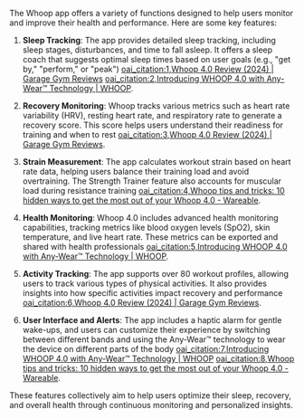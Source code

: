 The Whoop app offers a variety of functions designed to help users monitor and improve their health and performance. Here are some key features: 

1. **Sleep Tracking**: The app provides detailed sleep tracking, including sleep stages, disturbances, and time to fall asleep. It offers a sleep coach that suggests optimal sleep times based on user goals (e.g., "get by," "perform," or "peak") [oai_citation:1,Whoop 4.0 Review (2024) | Garage Gym Reviews](https://www.garagegymreviews.com/whoop-4-review) [oai_citation:2,Introducing WHOOP 4.0 with Any-Wear™ Technology | WHOOP](https://www.whoop.com/us/en/press-center/introducing-4-0-whoop-body-any-wear-technology/). 

2. **Recovery Monitoring**: Whoop tracks various metrics such as heart rate variability (HRV), resting heart rate, and respiratory rate to generate a recovery score. This score helps users understand their readiness for training and when to rest [oai_citation:3,Whoop 4.0 Review (2024) | Garage Gym Reviews](https://www.garagegymreviews.com/whoop-4-review). 

3. **Strain Measurement**: The app calculates workout strain based on heart rate data, helping users balance their training load and avoid overtraining. The Strength Trainer feature also accounts for muscular load during resistance training [oai_citation:4,Whoop tips and tricks: 10 hidden ways to get the most out of your Whoop 4.0 - Wareable](https://www.wareable.com/fitness-trackers/whoop-4-tips-tricks-hidden-features). 

4. **Health Monitoring**: Whoop 4.0 includes advanced health monitoring capabilities, tracking metrics like blood oxygen levels (SpO2), skin temperature, and live heart rate. These metrics can be exported and shared with health professionals [oai_citation:5,Introducing WHOOP 4.0 with Any-Wear™ Technology | WHOOP](https://www.whoop.com/us/en/press-center/introducing-4-0-whoop-body-any-wear-technology/). 

5. **Activity Tracking**: The app supports over 80 workout profiles, allowing users to track various types of physical activities. It also provides insights into how specific activities impact recovery and performance [oai_citation:6,Whoop 4.0 Review (2024) | Garage Gym Reviews](https://www.garagegymreviews.com/whoop-4-review). 

6. **User Interface and Alerts**: The app includes a haptic alarm for gentle wake-ups, and users can customize their experience by switching between different bands and using the Any-Wear™ technology to wear the device on different parts of the body [oai_citation:7,Introducing WHOOP 4.0 with Any-Wear™ Technology | WHOOP](https://www.whoop.com/us/en/press-center/introducing-4-0-whoop-body-any-wear-technology/) [oai_citation:8,Whoop tips and tricks: 10 hidden ways to get the most out of your Whoop 4.0 - Wareable](https://www.wareable.com/fitness-trackers/whoop-4-tips-tricks-hidden-features). 

These features collectively aim to help users optimize their sleep, recovery, and overall health through continuous monitoring and personalized insights. 
